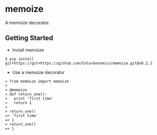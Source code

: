 # memoize

A memoize decorator.

## Getting Started

* Install memoize
```
$ pip install git+https://git+https://github.com/ColorGenomics/memoize.git@v0.2.2
```

* Use a memoize decorator
```
> from memoize import memoize
>
> @memoize
> def return_one():
>   print 'first time'
>   return 1
>
> return_one()
=> 'first time'
=> 1
> return_one()
=> 1
```
